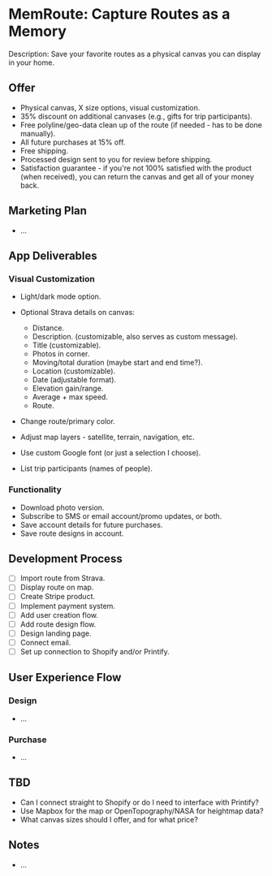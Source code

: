 # MemRoute: Capture Routes as a Memory

Description: Save your favorite routes as a physical canvas you can display in your home.

## Offer

-   Physical canvas, X size options, visual customization.
-   35% discount on additional canvases (e.g., gifts for trip participants).
-   Free polyline/geo-data clean up of the route (if needed - has to be done manually).
-   All future purchases at 15% off.
-   Free shipping.
-   Processed design sent to you for review before shipping.
-   Satisfaction guarantee - if you're not 100% satisfied with the product (when received), you can return the canvas and get all of your money back.

## Marketing Plan

-   ...

## App Deliverables

### Visual Customization

-   Light/dark mode option.
-   Optional Strava details on canvas:

    -   Distance.
    -   Description. (customizable, also serves as custom message).
    -   Title (customizable).
    -   Photos in corner.
    -   Moving/total duration (maybe start and end time?).
    -   Location (customizable).
    -   Date (adjustable format).
    -   Elevation gain/range.
    -   Average + max speed.
    -   Route.

-   Change route/primary color.
-   Adjust map layers - satellite, terrain, navigation, etc.
-   Use custom Google font (or just a selection I choose).
-   List trip participants (names of people).

### Functionality

-   Download photo version.
-   Subscribe to SMS or email account/promo updates, or both.
-   Save account details for future purchases.
-   Save route designs in account.

## Development Process

-   [ ] Import route from Strava.
-   [ ] Display route on map.
-   [ ] Create Stripe product.
-   [ ] Implement payment system.
-   [ ] Add user creation flow.
-   [ ] Add route design flow.
-   [ ] Design landing page.
-   [ ] Connect email.
-   [ ] Set up connection to Shopify and/or Printify.

## User Experience Flow

### Design

-   ...

### Purchase

-   ...

## TBD

-   Can I connect straight to Shopify or do I need to interface with Printify?
-   Use Mapbox for the map or OpenTopography/NASA for heightmap data?
-   What canvas sizes should I offer, and for what price?

## Notes

-   ...
